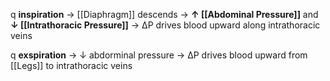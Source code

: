 q **inspiration** → [[Diaphragm]] descends → **↑ [[Abdominal Pressure]]** and **↓ [[Intrathoracic Pressure]]** → ΔP drives blood upward along intrathoracic veins

q **exspiration** → ↓ abdorminal pressure → ΔP drives blood upward from [[Legs]] to intrathoracic veins